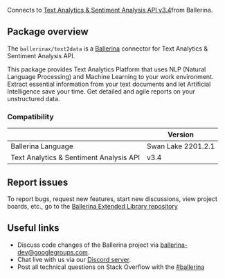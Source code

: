 Connects to [Text Analytics & Sentiment Analysis API v3.4](http://api.text2data.com/swagger/ui/index#/)from Ballerina.

## Package overview

The `ballerinax/text2data` is a [Ballerina](https://ballerina.io/) connector for Text Analytics & Sentiment Analysis API.

This package provides Text Analytics Platform that uses NLP (Natural Language Processing) and Machine Learning to your work environment. Extract essential information from your text documents and let Artificial Intelligence save your time. Get detailed and agile reports on your unstructured data.


### Compatibility
|                                               | Version                   |
|-----------------------------------------------|---------------------------|
| Ballerina Language                            | Swan Lake 2201.2.1          |
| Text Analytics & Sentiment Analysis API       | v3.4                      |

## Report issues
To report bugs, request new features, start new discussions, view project boards, etc., go to the [Ballerina Extended Library repository](https://github.com/ballerina-platform/ballerina-extended-library)

## Useful links
- Discuss code changes of the Ballerina project via [ballerina-dev@googlegroups.com](mailto:ballerina-dev@googlegroups.com).
- Chat live with us via our [Discord server](https://discord.gg/ballerinalang).
- Post all technical questions on Stack Overflow with the [#ballerina](https://stackoverflow.com/questions/tagged/ballerina)
